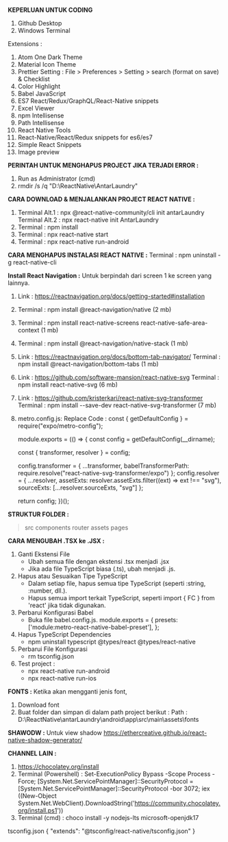 **KEPERLUAN UNTUK CODING**
1. Github Desktop
2. Windows Terminal
				
Extensions :
1. Atom One Dark Theme
2. Material Icon Theme
3. Prettier
   Setting :
   File > Preferences > Setting > search (format on save) & Checklist
4. Color Highlight
5. Babel JavaScript
6. ES7 React/Redux/GraphQL/React-Native snippets
7. Excel Viewer
8. npm Intellisense
9. Path Intellisense
10. React Native Tools
11. React-Native/React/Redux snippets for es6/es7
12. Simple React Snippets
13. Image preview

**PERINTAH UNTUK MENGHAPUS PROJECT JIKA TERJADI ERROR :**
1. Run as Administrator (cmd)
2. rmdir /s /q "D:\ReactNative\AntarLaundry"

**CARA DOWNLOAD & MENJALANKAN PROJECT REACT NATIVE :**
1. Terminal Alt.1 : npx @react-native-community/cli init antarLaundry
   Terminal Alt.2 : npx react-native init AntarLaundry
2. Terminal : npm install
3. Terminal : npx react-native start
4. Terminal : npx react-native run-android

**CARA MENGHAPUS INSTALASI REACT NATIVE :**
Terminal : npm uninstall -g react-native-cli

**Install React Navigation :**
Untuk berpindah dari screen 1 ke screen yang lainnya.
1. Link : https://reactnavigation.org/docs/getting-started#installation
2. Terminal : npm install @react-navigation/native (2 mb)
3. Terminal : npm install react-native-screens react-native-safe-area-context (1 mb)
4. Terminal : npm install @react-navigation/native-stack (1 mb)
5. Link : https://reactnavigation.org/docs/bottom-tab-navigator/
   Terminal : npm install @react-navigation/bottom-tabs (1 mb)
6. Link : https://github.com/software-mansion/react-native-svg
   Terminal : npm install react-native-svg (6 mb)
7. Link : https://github.com/kristerkari/react-native-svg-transformer
   Terminal : npm install --save-dev react-native-svg-transformer (7 mb)
8. metro.config.js:
   Replace Code :
   const { getDefaultConfig } = require("expo/metro-config");

   module.exports = (() => {
     const config = getDefaultConfig(__dirname);

     const { transformer, resolver } = config;

     config.transformer = {
       ...transformer,
       babelTransformerPath: require.resolve("react-native-svg-transformer/expo")
     };
     config.resolver = {
       ...resolver,
       assetExts: resolver.assetExts.filter((ext) => ext !== "svg"),
       sourceExts: [...resolver.sourceExts, "svg"]
     };

     return config;
   })();

**STRUKTUR FOLDER :**
> src
  > components
  > router
  > assets
  > pages

**CARA MENGUBAH .TSX ke .JSX :**
1. Ganti Ekstensi File
   - Ubah semua file dengan ekstensi .tsx menjadi .jsx
   - Jika ada file TypeScript biasa (.ts), ubah menjadi .js.
2. Hapus atau Sesuaikan Tipe TypeScript
   - Dalam setiap file, hapus semua tipe TypeScript (seperti :string, :number, dll.).
   - Hapus semua import terkait TypeScript, seperti import { FC } from 'react' jika tidak digunakan.
3. Perbarui Konfigurasi Babel
   - Buka file babel.config.js.
     module.exports = {
       presets: ['module:metro-react-native-babel-preset'],
     };
4. Hapus TypeScript Dependencies
   - npm uninstall typescript @types/react @types/react-native
5. Perbarui File Konfigurasi
   - rm tsconfig.json
6. Test project :
   - npx react-native run-android
   - npx react-native run-ios

**FONTS :**
Ketika akan mengganti jenis font,
1. Download font
2. Buat folder dan simpan di dalam path project berikut :
   Path : D:\ReactNative\antarLaundry\android\app\src\main\assets\fonts

**SHAWODW :**
Untuk view shadow
https://ethercreative.github.io/react-native-shadow-generator/

**CHANNEL LAIN :**
1. https://chocolatey.org/install
2. Terminal (Powershell)  : Set-ExecutionPolicy Bypass -Scope Process -Force; [System.Net.ServicePointManager]::SecurityProtocol = [System.Net.ServicePointManager]::SecurityProtocol -bor 3072; iex ((New-Object System.Net.WebClient).DownloadString('https://community.chocolatey.org/install.ps1'))
3. Terminal (cmd) : choco install -y nodejs-lts microsoft-openjdk17

tsconfig.json
{
  "extends": "@tsconfig/react-native/tsconfig.json"
}


